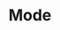 ---
title: Mode
permalink: /docs/StandardLibrary#Mode
parent: Standard Library
has_children: false
nav_order: {navOrder}
---